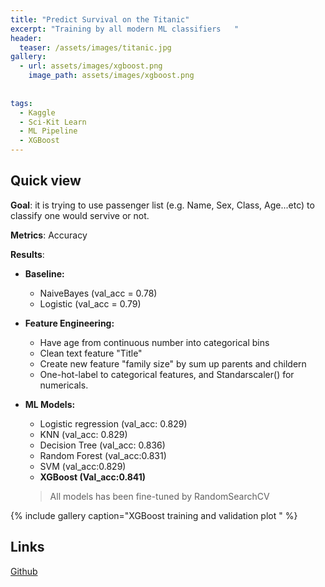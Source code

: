 ```yaml
---
title: "Predict Survival on the Titanic"
excerpt: "Training by all modern ML classifiers   "
header:
  teaser: /assets/images/titanic.jpg
gallery:
  - url: assets/images/xgboost.png
    image_path: assets/images/xgboost.png
    
 
tags: 
  - Kaggle
  - Sci-Kit Learn
  - ML Pipeline
  - XGBoost
---
```


## Quick view

__Goal__: it is trying to use passenger list (e.g. Name, Sex, Class, Age...etc) to classify one would servive or not.

__Metrics__: Accuracy 

__Results__:

- __Baseline:__ 
    * NaiveBayes (val_acc = 0.78)
    * Logistic (val_acc = 0.79)


- __Feature Engineering:__
    * Have age from continuous number into categorical bins
    * Clean text feature "Title"
    * Create new feature "family size" by sum up parents and childern
    * One-hot-label to categorical features, and Standarscaler() for numericals.
    
    
- __ML Models:__
    * Logistic regression (val_acc: 0.829)
    * KNN (val_acc: 0.829)
    * Decision Tree (val_acc: 0.836)
    * Random Forest (val_acc:0.831)
    * SVM (val_acc:0.829)
    * __XGBoost (Val_acc:0.841)__
    
    > All models has been fine-tuned by RandomSearchCV

{% include gallery caption="XGBoost training and validation plot " %}

## Links
[Github](https://github.com/scleeza/ML-Projects/tree/main/Titanic-ML-master)